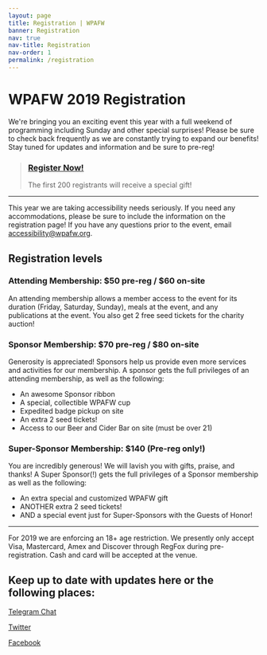 ```yaml
---
layout: page
title: Registration | WPAFW
banner: Registration
nav: true
nav-title: Registration
nav-order: 1
permalink: /registration
---
```


# WPAFW 2019 Registration 
We're bringing you an exciting event this year with a full weekend of programming including Sunday and other special surprises! Please be sure to check back frequently as we are constantly trying to expand our benefits! Stay tuned for updates and information and be sure to pre-reg!

> ### [Register Now!](https://wpafw.regfox.com/western-pa-furry-weekend-2019)
> The first 200 registrants will receive a special gift!

---

This year we are taking accessibility needs seriously. If you need any accommodations, please be sure to include the information on the registration page! If you have any questions prior to the event, email [accessibility@wpafw.org](mailto:accessibility@wpafw.org).

## Registration levels
### Attending Membership: $50 pre-reg / $60 on-site
An attending membership allows a member access to the event for its duration (Friday, Saturday, Sunday), meals at the event, and any publications at the event.
You also get 2 free seed tickets for the charity auction!
 
### Sponsor Membership: $70 pre-reg / $80 on-site
Generosity is appreciated! Sponsors help us provide even more services and activities for our membership. A sponsor gets the full privileges of an attending membership, as well as the following:

* An awesome Sponsor ribbon
* A special, collectible WPAFW cup
* Expedited badge pickup on site
* An extra 2 seed tickets! 
* Access to our Beer and Cider Bar on site (must be over 21)

### Super-Sponsor Membership: $140 (Pre-reg only!)
You are incredibly generous! We will lavish you with gifts, praise, and thanks! A Super Sponsor(!) gets the full privileges of a Sponsor membership as well as the following:

* An extra special and customized WPAFW gift
* ANOTHER extra 2 seed tickets!
* AND a special event just for Super-Sponsors with the Guests of Honor!
 
----
For 2019 we are enforcing an 18+ age restriction.
We presently only accept Visa, Mastercard, Amex and Discover through RegFox during pre-registration. Cash and card will be accepted at the venue.


## Keep up to date with updates here or the following places:

[<span class="fa-stack fa-1x registration-icons">
<i class="fas fa-circle fa-stack-2x"></i>
<i class="fab fa-telegram-plane fa-stack-1x fa-inverse"></i>
</span> Telegram Chat](https://t.me/wpafw)

[<span class="fa-stack fa-1x registration-icons">
<i class="fas fa-circle fa-stack-2x"></i>
<i class="fab fa-twitter fa-stack-1x fa-inverse"></i>
</span> Twitter](https://twitter.com/wpafw)

[<span class="fa-stack fa-1x registration-icons">
<i class="fas fa-circle fa-stack-2x"></i>
<i class="fab fa-facebook-f fa-stack-1x fa-inverse"></i>
</span> Facebook](https://www.facebook.com/wpafw)